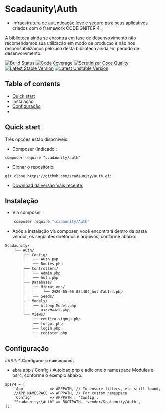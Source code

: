 # Scadaunity\Auth
- Infraestrutura de autenticação leve e seguro para seus aplicativos criados com o framework CODEIGNITER 4.

A biblioteca ainda se encontra em fase de desenvolvimento não recomendamos sua utilização em modo de produção e não nos responsabilizamos pelo uso desta biblioteca ainda em periodo de desenvolvimento.

[![Build Status](https://travis-ci.org/doctrine/instantiator.svg?branch=master)](https://travis-ci.org/doctrine/instantiator)
[![Code Coverage](https://scrutinizer-ci.com/g/doctrine/instantiator/badges/coverage.png?b=master)](https://scrutinizer-ci.com/g/doctrine/instantiator/?branch=master)
[![Scrutinizer Code Quality](https://scrutinizer-ci.com/g/doctrine/instantiator/badges/quality-score.png?b=master)](https://scrutinizer-ci.com/g/doctrine/instantiator/?branch=master)
[![Latest Stable Version](https://poser.pugx.org/doctrine/instantiator/v/stable.png)](https://packagist.org/packages/doctrine/instantiator)
[![Latest Unstable Version](https://poser.pugx.org/doctrine/instantiator/v/unstable.png)](https://packagist.org/packages/doctrine/instantiator)

## Table of contents
- [Quick start](#Quickstart)
- [Instalação](#Instalação)
- [Configuração](#Configuração)
-
## Quick start
Três opções estão disponiveis:
 
- Composer (Indicado): 
```
composer require "scadaunity/auth"
```
- Clonar o repositório:

``` 
git clone https://github.com/scadaunity/auth.git
```
- [Download da versão mais recente.](https://github.com/scadaunity/auth/archive/master.zip)

## Instalação
- Via composer
```sh
    composer require "scadaunity/Auth"
```

- Após a instalação via composer, você encontrará dentro da pasta vendor, os seguintes diretórios e arquivos, conforme abaixo: 

```sh
Scadaunity/
    └── Auth/
        ├── Config/
        │   ├── Auth.php
            └── Routes.php
        ├── Controllers/
        │   ├── Admin.php
        │   └── Auth.php
        ├── Database/
        │   ├── Migrations/
        │   │    └── 2020-05-06-034404_AuthTables.php
        │   └── Seeds/
        ├── Models/
        │   ├── AttemptModel.php
        │   └── UserModel.php
        └── Views/
            ├── confirm-signup.php
            ├── forgot.php
            ├── login.php
            └── register.php
```

## Configuração

 #####1 Configurar o namespace.
- abra app / Config / Autoload.php e adicione o namespace  Modules à psr4, conforme o exemplo abaixo.

```
$psr4 = [
    'App'           => APPPATH, // To ensure filters, etc still found,
    //APP_NAMESPACE => APPPATH, // For custom namespace
    'Config'        => APPPATH . 'Config',
    "Scadaunity\\Auth" => ROOTPATH. 'vendor/Scadaunity/Auth',
];
```

